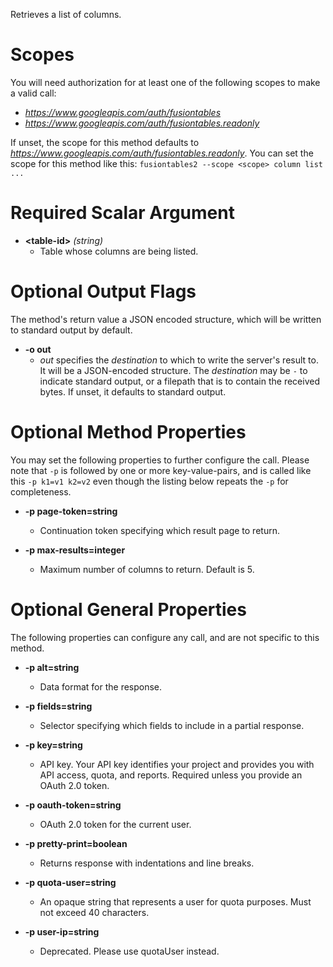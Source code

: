 Retrieves a list of columns.
# Scopes

You will need authorization for at least one of the following scopes to make a valid call:

* *https://www.googleapis.com/auth/fusiontables*
* *https://www.googleapis.com/auth/fusiontables.readonly*

If unset, the scope for this method defaults to *https://www.googleapis.com/auth/fusiontables.readonly*.
You can set the scope for this method like this: `fusiontables2 --scope <scope> column list ...`
# Required Scalar Argument
* **&lt;table-id&gt;** *(string)*
    - Table whose columns are being listed.

# Optional Output Flags

The method's return value a JSON encoded structure, which will be written to standard output by default.

* **-o out**
    - *out* specifies the *destination* to which to write the server's result to.
      It will be a JSON-encoded structure.
      The *destination* may be `-` to indicate standard output, or a filepath that is to contain the received bytes.
      If unset, it defaults to standard output.
# Optional Method Properties

You may set the following properties to further configure the call. Please note that `-p` is followed by one 
or more key-value-pairs, and is called like this `-p k1=v1 k2=v2` even though the listing below repeats the
`-p` for completeness.

* **-p page-token=string**
    - Continuation token specifying which result page to return.

* **-p max-results=integer**
    - Maximum number of columns to return. Default is 5.

# Optional General Properties

The following properties can configure any call, and are not specific to this method.

* **-p alt=string**
    - Data format for the response.

* **-p fields=string**
    - Selector specifying which fields to include in a partial response.

* **-p key=string**
    - API key. Your API key identifies your project and provides you with API access, quota, and reports. Required unless you provide an OAuth 2.0 token.

* **-p oauth-token=string**
    - OAuth 2.0 token for the current user.

* **-p pretty-print=boolean**
    - Returns response with indentations and line breaks.

* **-p quota-user=string**
    - An opaque string that represents a user for quota purposes. Must not exceed 40 characters.

* **-p user-ip=string**
    - Deprecated. Please use quotaUser instead.
